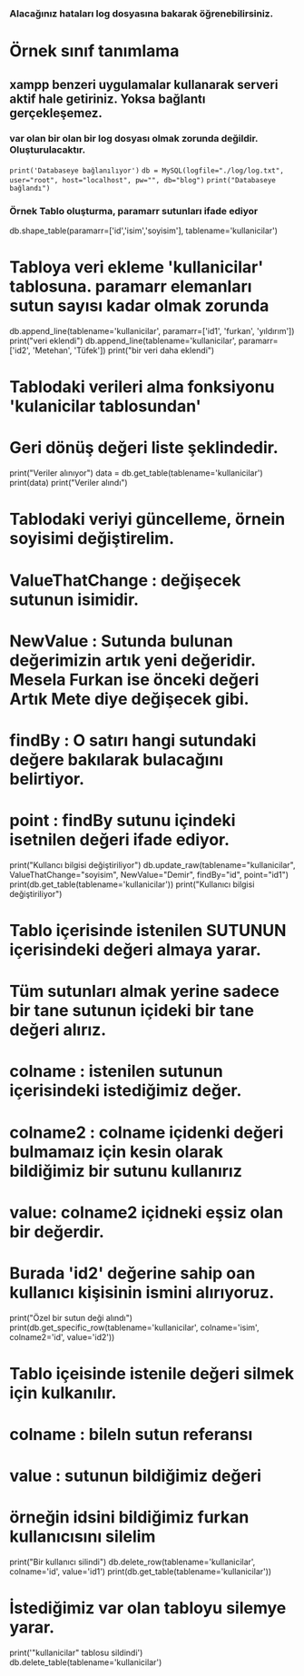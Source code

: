 ### Alacağınız hataları log dosyasına bakarak öğrenebilirsiniz.
    
# Örnek sınıf tanımlama
## xampp benzeri uygulamalar kullanarak serveri aktif hale getiriniz. Yoksa bağlantı gerçekleşemez.
### var olan bir olan bir log dosyası olmak zorunda değildir. Oluşturulacaktır.
```print('Databaseye bağlanılıyor')```
```db = MySQL(logfile="./log/log.txt", user="root", host="localhost", pw="", db="blog")```
```print("Databaseye bağlandı")```
### Örnek Tablo oluşturma, paramarr sutunları ifade ediyor
db.shape_table(paramarr=['id','isim','soyisim'], tablename='kullanicilar')
    
# Tabloya veri ekleme 'kullanicilar' tablosuna. paramarr elemanları sutun sayısı kadar olmak zorunda
db.append_line(tablename='kullanicilar', paramarr=['id1', 'furkan', 'yıldırım'])
print("veri eklendi")
db.append_line(tablename='kullanicilar', paramarr=['id2', 'Metehan', 'Tüfek'])
print("bir veri daha eklendi")
# Tablodaki verileri alma fonksiyonu 'kulanicilar tablosundan'
# Geri dönüş değeri liste şeklindedir.
print("Veriler alınıyor")
data = db.get_table(tablename='kullanicilar')
print(data)
print("Veriler alındı")
# Tablodaki veriyi güncelleme, örnein soyisimi değiştirelim.
# ValueThatChange : değişecek sutunun isimidir.
# NewValue : Sutunda bulunan değerimizin artık yeni değeridir. Mesela Furkan ise önceki değeri Artık Mete diye değişecek gibi.
# findBy : O satırı hangi sutundaki değere bakılarak bulacağını belirtiyor.
# point : findBy sutunu içindeki isetnilen değeri ifade ediyor.
print("Kullancı bilgisi değiştiriliyor")
db.update_raw(tablename="kullanicilar", ValueThatChange="soyisim", NewValue="Demir", findBy="id", point="id1")
print(db.get_table(tablename='kullanicilar'))
print("Kullanıcı bilgisi değiştiriliyor")
# Tablo içerisinde istenilen SUTUNUN içerisindeki değeri almaya yarar.
# Tüm sutunları  almak yerine sadece bir tane sutunun içideki bir tane değeri alırız.
# colname : istenilen sutunun içerisindeki istediğimiz değer.
# colname2 : colname içidenki değeri bulmamaız için kesin olarak bildiğimiz bir sutunu kullanırız
# value: colname2 içidneki eşsiz olan bir değerdir.
# Burada 'id2' değerine sahip oan kullanıcı kişisinin ismini alırıyoruz.
print("Özel bir sutun deği alındı")
print(db.get_specific_row(tablename='kullanicilar', colname='isim', colname2='id', value='id2'))
    
# Tablo içeisinde istenile değeri silmek için kulkanılır.
# colname : bileln sutun referansı
# value : sutunun bildiğimiz değeri
# örneğin idsini bildiğimiz furkan kullanıcısını silelim
print("Bir kullanıcı silindi")
db.delete_row(tablename='kullanicilar', colname='id', value='id1')
print(db.get_table(tablename='kullanicilar'))
    
# İstediğimiz var olan tabloyu silemye yarar.
print('"kullanicilar" tablosu sildindi')
db.delete_table(tablename='kullanicilar')

